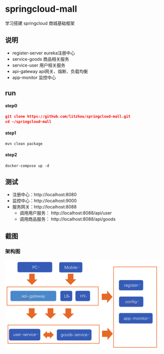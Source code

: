 # springcloud-mall
学习搭建 springcloud 商城基础框架
## 说明
- register-server eureka注册中心
- service-goods 商品相关服务
- service-user 用户相关服务
- api-gateway api网关、熔断、负载均衡
- app-monitor 监控中心

## run
#### step0
```json
git clone https://github.com/litzhou/springcloud-mall.git
cd ~/springcloud-mall
```
#### step1
```
mvn clean package
```
#### step2

```
docker-compose up -d
```

## 测试

- 注册中心：http://localhost:8080
- 监控中心：http://localhost:9000
- 服务网关：http://localhost:8088
    - 调用用户服务： http://localhost:8088/api/user
    - 调用商品服务： http://localhost:8088/api/goods
    
## 截图
### 架构图
![img](/images/p2.png)

